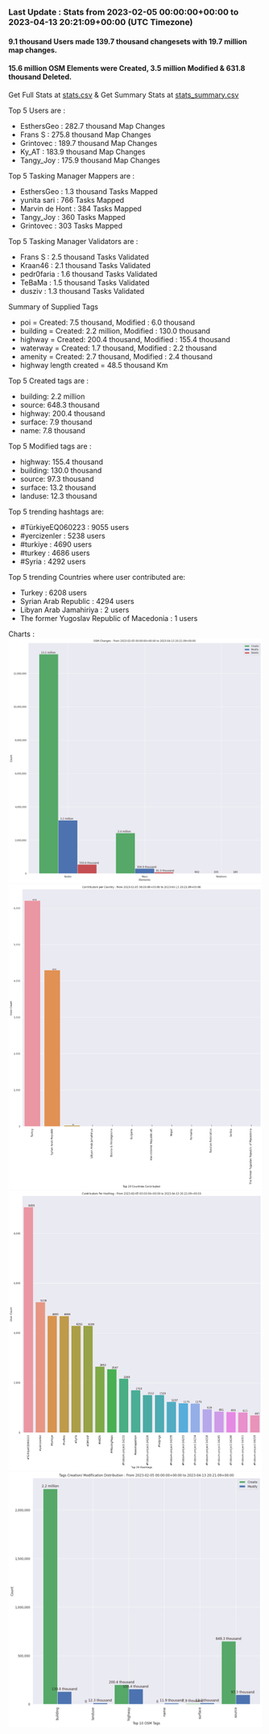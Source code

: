 ### Last Update : Stats from 2023-02-05 00:00:00+00:00 to 2023-04-13 20:21:09+00:00 (UTC Timezone)

#### 9.1 thousand Users made 139.7 thousand changesets with 19.7 million map changes.
#### 15.6 million OSM Elements were Created, 3.5 million Modified & 631.8 thousand Deleted.
Get Full Stats at [stats.csv](/stats/turkeyeq/Daily/stats.csv)
 & Get Summary Stats at [stats_summary.csv](/stats/turkeyeq/Daily/stats_summary.csv)

Top 5 Users are : 
- EsthersGeo : 282.7 thousand Map Changes
- Frans S : 275.8 thousand Map Changes
- Grintovec : 189.7 thousand Map Changes
- Ky_AT : 183.9 thousand Map Changes
- Tangy_Joy : 175.9 thousand Map Changes

Top 5 Tasking Manager Mappers are : 
- EsthersGeo : 1.3 thousand Tasks Mapped
- yunita sari : 766 Tasks Mapped
- Marvin de Hont : 384 Tasks Mapped
- Tangy_Joy : 360 Tasks Mapped
- Grintovec : 303 Tasks Mapped

Top 5 Tasking Manager Validators are : 
- Frans S : 2.5 thousand Tasks Validated
- Kraan46 : 2.1 thousand Tasks Validated
- pedr0faria : 1.6 thousand Tasks Validated
- TeBaMa : 1.5 thousand Tasks Validated
- dusziv : 1.3 thousand Tasks Validated

Summary of Supplied Tags
- poi = Created: 7.5 thousand, Modified : 6.0 thousand
- building = Created: 2.2 million, Modified : 130.0 thousand
- highway = Created: 200.4 thousand, Modified : 155.4 thousand
- waterway = Created: 1.7 thousand, Modified : 2.2 thousand
- amenity = Created: 2.7 thousand, Modified : 2.4 thousand
- highway length created = 48.5 thousand Km


Top 5 Created tags are :
- building: 2.2 million
- source: 648.3 thousand
- highway: 200.4 thousand
- surface: 7.9 thousand
- name: 7.8 thousand


Top 5 Modified tags are :
- highway: 155.4 thousand
- building: 130.0 thousand
- source: 97.3 thousand
- surface: 13.2 thousand
- landuse: 12.3 thousand


Top 5 trending hashtags are:
- #TürkiyeEQ060223 : 9055 users
- #yercizenler : 5238 users
- #turkiye : 4690 users
- #turkey : 4686 users
- #Syria : 4292 users


Top 5 trending Countries where user contributed are:
- Turkey : 6208 users
- Syrian Arab Republic : 4294 users
- Libyan Arab Jamahiriya : 2 users
- The former Yugoslav Republic of Macedonia : 1 users


 Charts : 
![Alt text](./stats_osm_changes.png) 
![Alt text](./stats_users_per_country.png) 
![Alt text](./stats_users_per_hashtag.png) 
![Alt text](./stats_tags.png) 
